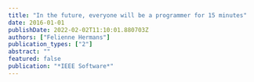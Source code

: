 ```yaml
---
title: "In the future, everyone will be a programmer for 15 minutes"
date: 2016-01-01
publishDate: 2022-02-02T11:10:01.880703Z
authors: ["Felienne Hermans"]
publication_types: ["2"]
abstract: ""
featured: false
publication: "*IEEE Software*"
---
```


